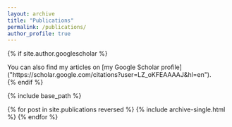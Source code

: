 ```yaml
---
layout: archive
title: "Publications"
permalink: /publications/
author_profile: true
---
```


{% if site.author.googlescholar %}
  <div class="wordwrap">You can also find my articles on [my Google Scholar profile]("https://scholar.google.com/citations?user=LZ_oKFEAAAAJ&hl=en")</a>.</div>
{% endif %}

{% include base_path %}

{% for post in site.publications reversed %}
  {% include archive-single.html %}
{% endfor %}
